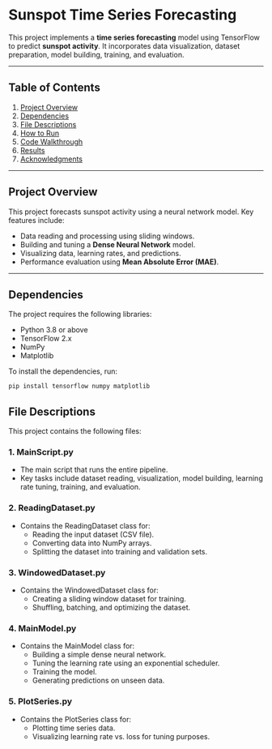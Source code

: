 # Sunspot Time Series Forecasting

This project implements a **time series forecasting** model using TensorFlow to predict **sunspot activity**. It incorporates data visualization, dataset preparation, model building, training, and evaluation.  

---

## Table of Contents
1. [Project Overview](#project-overview)  
2. [Dependencies](#dependencies)  
3. [File Descriptions](#file-descriptions)  
4. [How to Run](#how-to-run)  
5. [Code Walkthrough](#code-walkthrough)  
6. [Results](#results)  
7. [Acknowledgments](#acknowledgments)  

---

## Project Overview

This project forecasts sunspot activity using a neural network model. Key features include:
- Data reading and processing using sliding windows.  
- Building and tuning a **Dense Neural Network** model.  
- Visualizing data, learning rates, and predictions.  
- Performance evaluation using **Mean Absolute Error (MAE)**.  

---

## Dependencies

The project requires the following libraries:
- Python 3.8 or above  
- TensorFlow 2.x  
- NumPy  
- Matplotlib  

To install the dependencies, run:

```bash
pip install tensorflow numpy matplotlib
```
## File Descriptions
This project contains the following files:

### 1. MainScript.py
- The main script that runs the entire pipeline.
- Key tasks include dataset reading, visualization, model building, learning rate tuning, training, and evaluation.

### 2. ReadingDataset.py
- Contains the ReadingDataset class for:
  - Reading the input dataset (CSV file).
  - Converting data into NumPy arrays.
  - Splitting the dataset into training and validation sets.

### 3. WindowedDataset.py
- Contains the WindowedDataset class for:
  - Creating a sliding window dataset for training.
  - Shuffling, batching, and optimizing the dataset.
  
### 4. MainModel.py
- Contains the MainModel class for:
  - Building a simple dense neural network.
  - Tuning the learning rate using an exponential scheduler.
  - Training the model.
  - Generating predictions on unseen data.

### 5. PlotSeries.py
- Contains the PlotSeries class for:
  - Plotting time series data.
  - Visualizing learning rate vs. loss for tuning purposes.

